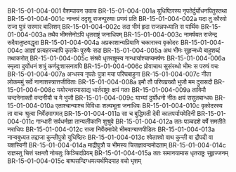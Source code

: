 BR-15-01-004-001	वैशम्पायन उवाच
BR-15-01-004-001a	युधिष्ठिरस्य नृपतेर्दुर्योधनपितुस्तथा
BR-15-01-004-001c	नान्तरं ददृशू राजन्पुरुषाः प्रणयं प्रति
BR-15-01-004-002a	यदा तु कौरवो राजा पुत्रं सस्मार बालिशम्
BR-15-01-004-002c	तदा भीमं हृदा राजन्नपध्याति स पार्थिवः
BR-15-01-004-003a	तथैव भीमसेनोऽपि धृतराष्ट्रं जनाधिपम्
BR-15-01-004-003c	नामर्षयत राजेन्द्र सदैवातुष्टवद्धृदा
BR-15-01-004-004a	अप्रकाशान्यप्रियाणि चकारास्य वृकोदरः
BR-15-01-004-004c	आज्ञां प्रत्यहरच्चापि कृतकैः पुरुषैः सदा
BR-15-01-004-005a	अथ भीमः सुहृन्मध्ये बाहुशब्दं तथाकरोत्
BR-15-01-004-005c	संश्रवे धृतराष्ट्रस्य गान्धार्याश्चाप्यमर्षणः
BR-15-01-004-006a	स्मृत्वा दुर्योधनं शत्रुं कर्णदुःशासनावपि
BR-15-01-004-006c	प्रोवाचाथ सुसंरब्धो भीमः स परुषं वचः
BR-15-01-004-007a	अन्धस्य नृपतेः पुत्रा मया परिघबाहुना
BR-15-01-004-007c	नीता लोकममुं सर्वे नानाशस्त्रात्तजीविताः
BR-15-01-004-008a	इमौ तौ परिघप्रख्यौ भुजौ मम दुरासदौ
BR-15-01-004-008c	ययोरन्तरमासाद्य धार्तराष्ट्राः क्षयं गताः
BR-15-01-004-009a	ताविमौ चन्दनेनाक्तौ वन्दनीयौ च मे भुजौ
BR-15-01-004-009c	याभ्यां दुर्योधनो नीतः क्षयं ससुतबान्धवः
BR-15-01-004-010a	एताश्चान्याश्च विविधाः शल्यभूता जनाधिपः
BR-15-01-004-010c	वृकोदरस्य ता वाचः श्रुत्वा निर्वेदमागमत्
BR-15-01-004-011a	सा च बुद्धिमती देवी कालपर्यायवेदिनी
BR-15-01-004-011c	गान्धारी सर्वधर्मज्ञा तान्यलीकानि शुश्रुवे
BR-15-01-004-012a	ततः पञ्चदशे वर्षे समतीते नराधिपः
BR-15-01-004-012c	राजा निर्वेदमापेदे भीमवाग्बाणपीडितः
BR-15-01-004-013a	नान्वबुध्यत तद्राजा कुन्तीपुत्रो युधिष्ठिरः
BR-15-01-004-013c	श्वेताश्वो वाथ कुन्ती वा द्रौपदी वा यशस्विनी
BR-15-01-004-014a	माद्रीपुत्रौ च भीमस्य चित्तज्ञावन्वमोदताम्
BR-15-01-004-014c	राज्ञस्तु चित्तं रक्षन्तौ नोचतुः किञ्चिदप्रियम्
BR-15-01-004-015a	ततः समानयामास धृतराष्ट्रः सुहृज्जनम्
BR-15-01-004-015c	बाष्पसन्दिग्धमत्यर्थमिदमाह वचो भृशम्
